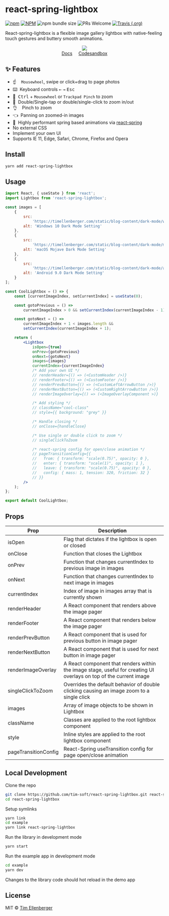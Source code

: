 # react-spring-lightbox

[![npm](https://img.shields.io/npm/v/react-spring-lightbox.svg?color=brightgreen&style=popout-square)](https://www.npmjs.com/package/react-spring-lightbox)
[![NPM](https://img.shields.io/npm/l/react-spring-lightbox.svg?color=brightgreen&style=popout-square)](https://github.com/tim-soft/react-spring-lightbox/blob/master/LICENSE)
![npm bundle size](https://img.shields.io/bundlephobia/minzip/react-spring-lightbox.svg?style=popout-square)
![PRs Welcome](https://img.shields.io/badge/PRs-welcome-brightgreen.svg?style=popout-square)
[![Travis (.org)](https://img.shields.io/travis/tim-soft/react-spring-lightbox?style=flat-square)](https://travis-ci.org/tim-soft/react-spring-lightbox)

React-spring-lightbox is a flexible image gallery lightbox with native-feeling touch gestures and buttery smooth animations.

<p align="middle">
  <a href="https://71hts.csb.app/">
    <img src="https://thumbs.gfycat.com/CrispGeneralEquestrian-size_restricted.gif" />
  </a>
  <br />
  <a href="https://timellenberger.com/libraries/react-spring-lightbox">Docs</a>
  &nbsp;&nbsp;&nbsp;
  <a href="https://codesandbox.io/s/react-spring-lightbox-mosaic-71hts?fontsize=14&module=%2Fsrc%2FImageGallery%2Findex.js">Codesandbox</a>
</p>

## ✨ Features

-   :point_up: &nbsp;&nbsp;&nbsp;`Mousewheel`, swipe or click+drag to page photos
-   :keyboard: &nbsp;Keyboard controls <kbd>&leftarrow;</kbd> <kbd>&rightarrow;</kbd> <kbd>Esc</kbd>
-   :mouse2: &nbsp;<kbd>Ctrl</kbd> + `Mousewheel` or `Trackpad Pinch` to zoom
-   :mag_right: &nbsp;Double/Single-tap or double/single-click to zoom in/out
-   :ok_hand: &nbsp;&nbsp;&nbsp;Pinch to zoom
-   :point_left: &nbsp;Panning on zoomed-in images
-   :checkered_flag: &nbsp;Highly performant spring based animations via [react-spring](https://github.com/react-spring/react-spring)
-   No external CSS
-   Implement your own UI
-   Supports IE 11, Edge, Safari, Chrome, Firefox and Opera

## Install

```bash
yarn add react-spring-lightbox
```

## Usage

```jsx
import React, { useState } from 'react';
import Lightbox from 'react-spring-lightbox';

const images = [
    {
        src:
            'https://timellenberger.com/static/blog-content/dark-mode/win10-dark-mode.jpg',
        alt: 'Windows 10 Dark Mode Setting'
    },
    {
        src:
            'https://timellenberger.com/static/blog-content/dark-mode/macos-dark-mode.png',
        alt: 'macOS Mojave Dark Mode Setting'
    },
    {
        src:
            'https://timellenberger.com/static/blog-content/dark-mode/android-9-dark-mode.jpg',
        alt: 'Android 9.0 Dark Mode Setting'
    }
];

const CoolLightbox = () => {
    const [currentImageIndex, setCurrentIndex] = useState(0);

    const gotoPrevious = () =>
        currentImageIndex > 0 && setCurrentIndex(currentImageIndex - 1);

    const gotoNext = () =>
        currentImageIndex + 1 < images.length &&
        setCurrentIndex(currentImageIndex + 1);

    return (
        <Lightbox
            isOpen={true}
            onPrev={gotoPrevious}
            onNext={gotoNext}
            images={images}
            currentIndex={currentImageIndex}
            /* Add your own UI */
            // renderHeader={() => (<CustomHeader />)}
            // renderFooter={() => (<CustomFooter />)}
            // renderPrevButton={() => (<CustomLeftArrowButton />)}
            // renderNextButton={() => (<CustomRightArrowButton />)}
            // renderImageOverlay={() => (<ImageOverlayComponent >)}

            /* Add styling */
            // className="cool-class"
            // style={{ background: "grey" }}

            /* Handle closing */
            // onClose={handleClose}

            /* Use single or double click to zoom */
            // singleClickToZoom

            /* react-spring config for open/close animation */
            // pageTransitionConfig={{
            //   from: { transform: "scale(0.75)", opacity: 0 },
            //   enter: { transform: "scale(1)", opacity: 1 },
            //   leave: { transform: "scale(0.75)", opacity: 0 },
            //   config: { mass: 1, tension: 320, friction: 32 }
            // }}
        />
    );
};

export default CoolLightbox;
```

## Props

| Prop                 | Description                                                                                                        |
| -------------------- | ------------------------------------------------------------------------------------------------------------------ |
| isOpen               | Flag that dictates if the lightbox is open or closed                                                               |
| onClose              | Function that closes the Lightbox                                                                                  |
| onPrev               | Function that changes currentIndex to previous image in images                                                     |
| onNext               | Function that changes currentIndex to next image in images                                                         |
| currentIndex         | Index of image in images array that is currently shown                                                             |
| renderHeader         | A React component that renders above the image pager                                                               |
| renderFooter         | A React component that renders below the image pager                                                               |
| renderPrevButton     | A React component that is used for previous button in image pager                                                  |
| renderNextButton     | A React component that is used for next button in image pager                                                      |
| renderImageOverlay   | A React component that renders within the image stage, useful for creating UI overlays on top of the current image |
| singleClickToZoom    | Overrides the default behavior of double clicking causing an image zoom to a single click                          |
| images               | Array of image objects to be shown in Lightbox                                                                     |
| className            | Classes are applied to the root lightbox component                                                                 |
| style                | Inline styles are applied to the root lightbox component                                                           |
| pageTransitionConfig | React-Spring useTransition config for page open/close animation                                                    |

## Local Development

Clone the repo

```bash
git clone https://github.com/tim-soft/react-spring-lightbox.git react-spring-lightbox
cd react-spring-lightbox
```

Setup symlinks

```bash
yarn link
cd example
yarn link react-spring-lightbox
```

Run the library in development mode

```bash
yarn start
```

Run the example app in development mode

```bash
cd example
yarn dev
```

Changes to the library code should hot reload in the demo app

## License

MIT © [Tim Ellenberger](https://github.com/tim-soft)
